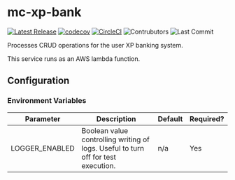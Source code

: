 # mc-xp-bank
[![Latest Release](https://img.shields.io/github/v/release/Ubunfu/mc-xp-bank)](https://github.com/Ubunfu/mc-xp-bank/releases)
[![codecov](https://codecov.io/gh/Ubunfu/mc-xp-bank/branch/master/graph/badge.svg?token=UPDATE-ME)](https://codecov.io/gh/Ubunfu/mc-xp-bank)
[![CircleCI](https://img.shields.io/circleci/build/github/Ubunfu/mc-xp-bank?logo=circleci)](https://app.circleci.com/pipelines/github/Ubunfu/mc-xp-bank)
![Contrubutors](https://img.shields.io/github/contributors/Ubunfu/mc-xp-bank?color=blue)
![Last Commit](https://img.shields.io/github/last-commit/Ubunfu/mc-xp-bank)

Processes CRUD operations for the user XP banking system.

This service runs as an AWS lambda function.

## Configuration

### Environment Variables
| Parameter          | Description                                                                       | Default | Required? |
|--------------------|-----------------------------------------------------------------------------------|---------|-----------|
| LOGGER_ENABLED     | Boolean value controlling writing of logs. Useful to turn off for test execution. | n/a     | Yes       |